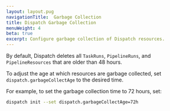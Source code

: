 ```yaml
---
layout: layout.pug
navigationTitle:  Garbage Collection
title: Dispatch Garbage Collection
menuWeight: 4
beta: true
excerpt: Configure garbage collection of Dispatch resources.
---
```


By default, Dispatch deletes all `TaskRuns`, `PipelineRuns`, and `PipelineResources` that are older than 48 hours.

To adjust the age at which resources are garbage collected, set `dispatch.garbageCollectAge` to the desired time.

For example, to set the garbage collection time to 72 hours, set:

```bash
dispatch init --set dispatch.garbageCollectAge=72h
```
